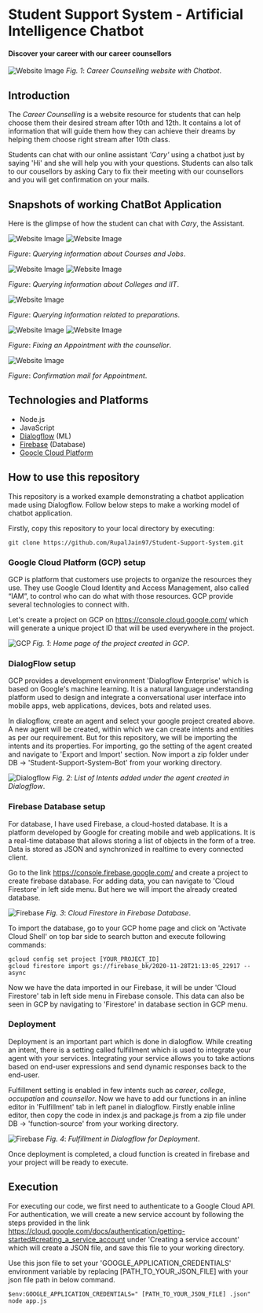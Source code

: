 # Student Support System - Artificial Intelligence Chatbot

#### Discover your career with our career counsellors

<!-- image -->
![Website Image](/images/Home_page.jpg)
*Fig. 1*: *Career Counselling website with Chatbot*.
 <!-- change image with chatbot -->


## Introduction

The *Career Counselling* is a website resource for students that can help choose them their desired stream after 10th and 12th. It contains a lot of information that will guide them how they can achieve their dreams by helping them choose right stream after 10th class. 

Students can chat with our online assistant *'Cary'* using a chatbot just by saying 'Hi' and she will help you with your questions. Students can also talk to our cousellors by asking Cary to fix their meeting with our counsellors and you will get confirmation on your mails.

## Snapshots of working ChatBot Application

Here is the glimpse of how the student can chat with *Cary*, the Assistant.

![Website Image](/images/chat1.jpg)
![Website Image](/images/chat2.jpg)

*Figure*: *Querying information about Courses and Jobs*.

![Website Image](/images/chat3.jpg)
![Website Image](/images/chat4.jpg)

*Figure*: *Querying information about Colleges and IIT*.

![Website Image](/images/chat5.jpg)

*Figure*: *Querying information related to preparations*.

![Website Image](/images/chat6.jpg)
![Website Image](/images/chat7.jpg)

*Figure*: *Fixing an Appointment with the counsellor*.

![Website Image](/images/confirmation.jpg)

*Figure*: *Confirmation mail for Appointment*.


## Technologies and Platforms

* Node.js
* JavaScript
* [Dialogflow](https://dialogflow.cloud.google.com/) (ML)
* [Firebase](https://console.firebase.google.com/u/0/) (Database)
* [Goocle Cloud Platform](https://console.cloud.google.com/)


## How to use this repository

This repository is a worked example demonstrating a chatbot application made using Dialogflow.
Follow below steps to make a working model of chatbot application.

Firstly, copy this repository to your local directory by executing:

```
git clone https://github.com/RupalJain97/Student-Support-System.git
```

### Google Cloud Platform (GCP) setup

GCP is platform that customers use projects to organize the resources they use. They use Google Cloud Identity and Access Management, also called “IAM”, to control who can do what with those resources. GCP provide several technologies to connect with.

Let's create a project on GCP on https://console.cloud.google.com/ which will generate a unique project ID that will be used everywhere in the project.

![GCP](/images/gcp.jpg)
*Fig. 1*: *Home page of the project created in GCP*.

### DialogFlow setup

GCP provides a development environment 'Dialogflow Enterprise' which is based on Google's machine learning. It is a natural language understanding platform used to design and integrate a conversational user interface into mobile apps, web applications, devices, bots and related uses.

In dialogflow, create an agent and select your google project created above. A new agent will be created, within which we can create intents and entities as per our requirement. But for this repository, we will be importing the intents and its properties. For importing, go the setting of the agent created and navigate to 'Export and Import' section. Now import a zip folder under DB -> 'Student-Support-System-Bot' from your working directory.

![Dialogflow](/images/dialogflow.jpg)
*Fig. 2*: *List of Intents added under the agent created in Dialogflow*.

### Firebase Database setup

For database, I have used Firebase, a cloud-hosted database. It is a platform developed by Google for creating mobile and web applications. It is a real-time database that allows storing a list of objects in the form of a tree. Data is stored as JSON and synchronized in realtime to every connected client.

Go to the link https://console.firebase.google.com/ and create a project to create firebase database. For adding data, you can navigate to 'Cloud Firestore' in left side menu. But here we will import the already created database.

![Firebase](/images/firebase.jpg)
*Fig. 3*: *Cloud Firestore in Firebase Database*.

To import the database, go to your GCP home page and click on 'Activate Cloud Shell' on top bar side to search button and execute following commands:

```
gcloud config set project [YOUR_PROJECT_ID]
gcloud firestore import gs://firebase_bk/2020-11-28T21:13:05_22917 --async
```

Now we have the data imported in our Firebase, it will be under 'Cloud Firestore' tab in left side menu in Firebase console. This data can also be seen in GCP by navigating to 'Firestore' in database section in GCP menu.  

### Deployment

Deployment is an important part which is done in dialogflow. While creating an intent, there is a setting called fulfillment which is used to integrate your agent with your services. Integrating your service allows you to take actions based on end-user expressions and send dynamic responses back to the end-user.

Fulfillment setting is enabled in few intents such as *career*, *college*, *occupation* and *counsellor*. Now we have to add our functions in an inline editor in 'Fulfillment' tab in left panel in dialogflow. Firstly enable inline editor, then copy the code in index.js and package.js from a zip file under DB -> 'function-source' from your working directory.

![Firebase](/images/fulfillment.jpg)
*Fig. 4*: *Fulfillment in Dialogflow for Deployment*.

Once deployment is completed, a cloud function is created in firebase and your project will be ready to execute.

## Execution

For executing our code, we first need to authenticate to a Google Cloud API. For authentication, we will create a new service account by following the steps provided in the link https://cloud.google.com/docs/authentication/getting-started#creating_a_service_account under 'Creating a service account' which will create a JSON file, and save this file to your working directory.

Use this json file to set your 'GOOGLE_APPLICATION_CREDENTIALS' environment variable by replacing [PATH_TO_YOUR_JSON_FILE] with your json file path in below command.

```
$env:GOOGLE_APPLICATION_CREDENTIALS=" [PATH_TO_YOUR_JSON_FILE] .json"
node app.js
```
